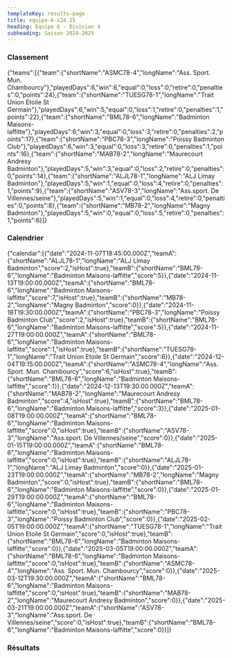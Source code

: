 ```yaml
---
templateKey: results-page
title: equipe-6-s24-25
heading: Équipe 6 - Division 4
subheading: Saison 2024-2025
---
```

### Classement

<teamranking>{"teams":[{"team":{"shortName":"ASMC78-4","longName":"Ass. Sport. Mun. Chambourcy"},"playedDays":6,"win":6,"equal":0,"loss":0,"retire":0,"penalties":0,"points":24},{"team":{"shortName":"TUESG78-1","longName":"Trait Union Etoile St Germain"},"playedDays":6,"win":5,"equal":0,"loss":1,"retire":0,"penalties":1,"points":22},{"team":{"shortName":"BML78-6","longName":"Badminton Maisons-laffitte"},"playedDays":6,"win":3,"equal":0,"loss":3,"retire":0,"penalties":2,"points":17},{"team":{"shortName":"PBC78-3","longName":"Poissy Badminton Club"},"playedDays":6,"win":3,"equal":0,"loss":3,"retire":0,"penalties":1,"points":16},{"team":{"shortName":"MAB78-2","longName":"Maurecourt Andresy Badminton"},"playedDays":5,"win":3,"equal":0,"loss":2,"retire":0,"penalties":0,"points":14},{"team":{"shortName":"ALJL78-1","longName":"ALJ Limay Badminton"},"playedDays":5,"win":1,"equal":0,"loss":4,"retire":0,"penalties":1,"points":9},{"team":{"shortName":"ASV78-3","longName":"Ass.sport. De Villennes/seine"},"playedDays":5,"win":1,"equal":0,"loss":4,"retire":0,"penalties":0,"points":8},{"team":{"shortName":"MB78-2","longName":"Magny Badminton"},"playedDays":5,"win":0,"equal":0,"loss":5,"retire":0,"penalties":1,"points":6}]}</teamranking>

### Calendrier

<teamcalendar>{"calendar":[{"date":"2024-11-07T18:45:00.000Z","teamA":{"shortName":"ALJL78-1","longName":"ALJ Limay Badminton","score":2,"isHost":true},"teamB":{"shortName":"BML78-6","longName":"Badminton Maisons-laffitte","score":5}},{"date":"2024-11-13T19:00:00.000Z","teamA":{"shortName":"BML78-6","longName":"Badminton Maisons-laffitte","score":7,"isHost":true},"teamB":{"shortName":"MB78-2","longName":"Magny Badminton","score":0}},{"date":"2024-11-18T19:30:00.000Z","teamA":{"shortName":"PBC78-3","longName":"Poissy Badminton Club","score":2,"isHost":true},"teamB":{"shortName":"BML78-6","longName":"Badminton Maisons-laffitte","score":5}},{"date":"2024-11-27T19:00:00.000Z","teamA":{"shortName":"BML78-6","longName":"Badminton Maisons-laffitte","score":1,"isHost":true},"teamB":{"shortName":"TUESG78-1","longName":"Trait Union Etoile St Germain","score":6}},{"date":"2024-12-04T19:15:00.000Z","teamA":{"shortName":"ASMC78-4","longName":"Ass. Sport. Mun. Chambourcy","score":6,"isHost":true},"teamB":{"shortName":"BML78-6","longName":"Badminton Maisons-laffitte","score":1}},{"date":"2024-12-13T19:30:00.000Z","teamA":{"shortName":"MAB78-2","longName":"Maurecourt Andresy Badminton","score":4,"isHost":true},"teamB":{"shortName":"BML78-6","longName":"Badminton Maisons-laffitte","score":3}},{"date":"2025-01-08T19:00:00.000Z","teamA":{"shortName":"BML78-6","longName":"Badminton Maisons-laffitte","score":0,"isHost":true},"teamB":{"shortName":"ASV78-3","longName":"Ass.sport. De Villennes/seine","score":0}},{"date":"2025-01-15T19:00:00.000Z","teamA":{"shortName":"BML78-6","longName":"Badminton Maisons-laffitte","score":0,"isHost":true},"teamB":{"shortName":"ALJL78-1","longName":"ALJ Limay Badminton","score":0}},{"date":"2025-01-23T19:00:00.000Z","teamA":{"shortName":"MB78-2","longName":"Magny Badminton","score":0,"isHost":true},"teamB":{"shortName":"BML78-6","longName":"Badminton Maisons-laffitte","score":0}},{"date":"2025-01-29T19:00:00.000Z","teamA":{"shortName":"BML78-6","longName":"Badminton Maisons-laffitte","score":0,"isHost":true},"teamB":{"shortName":"PBC78-3","longName":"Poissy Badminton Club","score":0}},{"date":"2025-02-05T19:00:00.000Z","teamA":{"shortName":"TUESG78-1","longName":"Trait Union Etoile St Germain","score":0,"isHost":true},"teamB":{"shortName":"BML78-6","longName":"Badminton Maisons-laffitte","score":0}},{"date":"2025-03-05T19:00:00.000Z","teamA":{"shortName":"BML78-6","longName":"Badminton Maisons-laffitte","score":0,"isHost":true},"teamB":{"shortName":"ASMC78-4","longName":"Ass. Sport. Mun. Chambourcy","score":0}},{"date":"2025-03-12T19:30:00.000Z","teamA":{"shortName":"BML78-6","longName":"Badminton Maisons-laffitte","score":0,"isHost":true},"teamB":{"shortName":"MAB78-2","longName":"Maurecourt Andresy Badminton","score":0}},{"date":"2025-03-21T19:00:00.000Z","teamA":{"shortName":"ASV78-3","longName":"Ass.sport. De Villennes/seine","score":0,"isHost":true},"teamB":{"shortName":"BML78-6","longName":"Badminton Maisons-laffitte","score":0}}]}</teamcalendar>

### Résultats